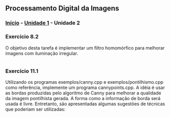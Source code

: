 ## Processamento Digital da Imagens

### [Início](/index.md) - [Unidade 1](/unidad1.md) - Unidade 2

### Exercício 8.2

O objetivo desta tarefa é implementar um filtro homomórfico para melhorar imagens com iluminação irregular.

```cpp

```

### Exercício 11.1

Utilizando os programas exemplos/canny.cpp e exemplos/pontilhismo.cpp como referência, implemente um programa cannypoints.cpp. A idéia é usar as bordas produzidas pelo algoritmo de Canny para melhorar a qualidade da imagem pontilhista gerada. A forma como a informação de borda será usada é livre. Entretanto, são apresentadas algumas sugestões de técnicas que poderiam ser utilizadas:

```cpp

```
